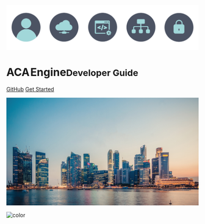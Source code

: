 ![logo](../coverpage/icons.svg)

# ACA&#8202;Engine<small>Developer Guide</small>

[GitHub](https://github.com/acaprojects/)
[Get Started](#main)

![](../coverpage/bg.jpg)

![color](#f1f1f1)

